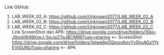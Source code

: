 Link GitHub:
1. LAB_WEEK_02_A: https://github.com/Unknown2077/LAB_WEEK_02_A
2. LAB_WEEK_02_B: https://github.com/Unknown2077/LAB_WEEK_02_B
3. LAB_WEEK_02_C: https://github.com/Unknown2077/LAB_WEEK_02_C
Link ScreenShot dan APK:
https://drive.google.com/drive/folders/10ko-J9zoI0649XveJ-SqJsi2TpJBCMR6?usp=sharing <-- ScreenShot
https://drive.google.com/drive/folders/1qlwe6pGQmovAqvYyShuAGzYfyEVIGUNU?usp=sharing <-- APK
